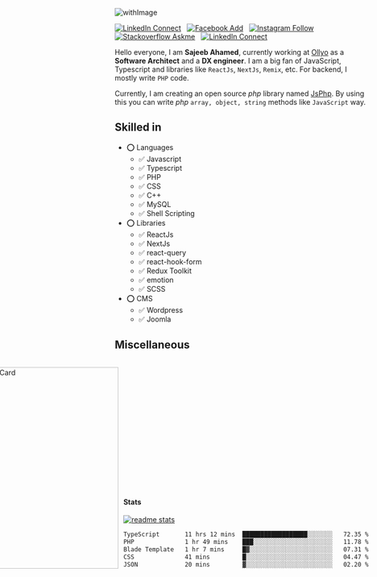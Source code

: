 ![withImage](https://user-images.githubusercontent.com/5783354/163605140-156633ea-a804-43b8-9fe7-027ec33f324a.jpeg)

[![LinkedIn Connect](https://img.shields.io/badge/%20-Connect-black?color=14171A&labelColor=0576b5&logo=linkedin&logoColor=ffffff&style=for-the-badge)](https://www.linkedin.com/in/sisylana/) &nbsp;
[![Facebook Add](https://img.shields.io/badge/%20-Add-black?color=14171A&labelColor=0b83ef&logo=facebook&logoColor=ffffff&style=for-the-badge)](https://www.facebook.com/ahamed.sajeeb.sisylana/) &nbsp;
[![Instagram Follow](https://img.shields.io/badge/%20-Follow-black?color=14171A&labelColor=cc345a&logo=instagram&logoColor=ffffff&style=for-the-badge)](https://www.instagram.com/sajeeb07ahamed/) &nbsp;
[![Stackoverflow Askme](https://img.shields.io/badge/%20-Ask-black?color=14171A&labelColor=ee7c23&logo=stackoverflow&logoColor=ffffff&style=for-the-badge)](https://stackoverflow.com/users/4610740/sajeeb-ahamed) &nbsp;
[![LinkedIn Connect](https://img.shields.io/badge/%20-Follow-black?color=14171A&labelColor=1d9bf0&logo=twitter&logoColor=ffffff&style=for-the-badge)](https://twitter.com/ahamed_sajeeb)


Hello everyone, I am **Sajeeb Ahamed**, currently working at [Ollyo](https://www.ollyo.com/) as a __Software Architect__ and a __DX engineer__. I am a big fan of JavaScript, Typescript and libraries like `ReactJs`, `NextJs`, `Remix`, etc. For backend, I mostly write `PHP` code.

Currently, I am creating an open source *php* library named [JsPhp](https://github.com/ahamed/JsPhp). By using this you can write *php* `array, object, string` methods like `JavaScript` way.

## Skilled in
- ⭕ Languages
	- ✅ Javascript
	- ✅ Typescript
	- ✅ PHP
	- ✅ CSS
	- ✅ C++
	- ✅ MySQL
	- ✅ Shell Scripting
- ⭕ Libraries
	- ✅ ReactJs
	- ✅ NextJs
	- ✅ react-query
	- ✅ react-hook-form
	- ✅ Redux Toolkit
	- ✅ emotion
	- ✅ SCSS
- ⭕ CMS
	- ✅ Wordpress
	- ✅ Joomla

## Miscellaneous

<div style="display: flex; align-items: flex-end; gap: 10px;flex-direction: row-reverse; max-width: 878px;">
<div>

#### Stats
[![readme stats](https://github-readme-stats.vercel.app/api?username=ahamed&show_icons=true)](https://github.com/ahamed/JsPhp)
<!--START_SECTION:waka-->

```txt
TypeScript       11 hrs 12 mins  ██████████████████░░░░░░░   72.35 %
PHP              1 hr 49 mins    ███░░░░░░░░░░░░░░░░░░░░░░   11.78 %
Blade Template   1 hr 7 mins     █▓░░░░░░░░░░░░░░░░░░░░░░░   07.31 %
CSS              41 mins         █░░░░░░░░░░░░░░░░░░░░░░░░   04.47 %
JSON             20 mins         ▓░░░░░░░░░░░░░░░░░░░░░░░░   02.20 %
```

<!--END_SECTION:waka-->
</div>

<div>

<a href="https://app.daily.dev/ahamed"><img src="https://api.daily.dev/devcards/cd43b541d9184df6ac7e890ab6cbc80e.png?r=70i" width="400" alt="sajeeb ahamed's Dev Card"/></a>

</div>

</div>


